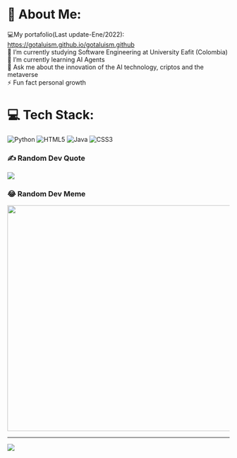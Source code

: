 # 💫 About Me:
💻My portafolio(Last update-Ene/2022): https://gotaluism.github.io/gotaluism.github <br>🔭 I’m currently studying Software Engineering at University Eafit (Colombia)<br>🌱 I’m currently learning AI Agents<br>💬 Ask me about the innovation of the AI technology, criptos and the metaverse<br>⚡ Fun fact personal growth


# 💻 Tech Stack:
![Python](https://img.shields.io/badge/python-3670A0?style=for-the-badge&logo=python&logoColor=ffdd54) ![HTML5](https://img.shields.io/badge/html5-%23E34F26.svg?style=for-the-badge&logo=html5&logoColor=white) ![Java](https://img.shields.io/badge/java-%23ED8B00.svg?style=for-the-badge&logo=java&logoColor=white) ![CSS3](https://img.shields.io/badge/css3-%231572B6.svg?style=for-the-badge&logo=css3&logoColor=white)

### ✍️ Random Dev Quote
![](https://quotes-github-readme.vercel.app/api?type=vetical&theme=dark)

### 😂 Random Dev Meme
<img src="https://random-memer.herokuapp.com/" width="512px"/>

---
[![](https://visitcount.itsvg.in/api?id=gotaluism&icon=2&color=3)](https://visitcount.itsvg.in)


  <!-- Proudly created with GPRM ( https://gprm.itsvg.in ) --> 
  
